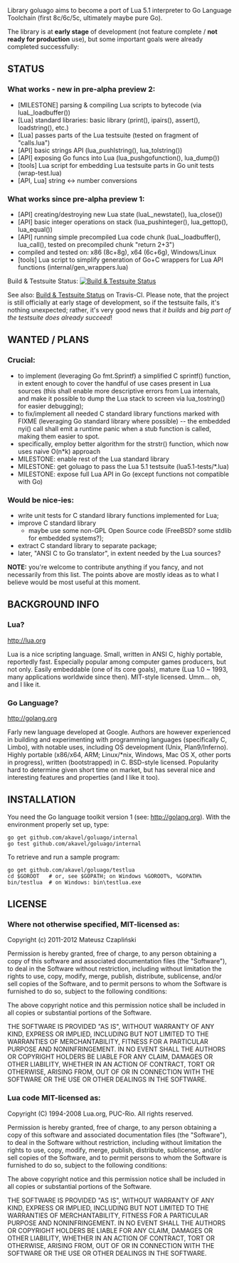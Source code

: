 Library goluago aims to become a port of Lua 5.1 interpreter to Go Language Toolchain
(first 8c/6c/5c, ultimately maybe pure Go).

The library is at **early stage** of development (not feature complete / **not ready
for production** use), but some important goals were already completed successfully:

STATUS
------

### What works - new in pre-alpha preview 2:

  * [MILESTONE] parsing & compiling Lua scripts to bytecode (via luaL_loadbuffer())
  * [Lua] standard libraries: basic library (print(), ipairs(), assert(), loadstring(), etc.)
  * [Lua] passes parts of the Lua testsuite (tested on fragment of "calls.lua")
  * [API] basic strings API (lua_pushlstring(), lua_tolstring())
  * [API] exposing Go funcs into Lua (lua_pushgofunction(), lua_dump())
  * [tools] Lua script for embedding Lua testsuite parts in Go unit tests (wrap-test.lua)
  * [API, Lua] string <-> number conversions

### What works since pre-alpha preview 1:

  * [API] creating/destroying new Lua state (luaL_newstate(), lua_close())
  * [API] basic integer operations on stack (lua_pushinteger(), lua_gettop(), lua_equal())
  * [API] running simple precompiled Lua code chunk (luaL_loadbuffer(), lua_call(),
    tested on precompiled chunk "return 2+3")
  * compiled and tested on: x86 (8c+8g), x64 (6c+6g), Windows/Linux
  * [tools] Lua script to simplify generation of Go+C wrappers for 
    Lua API functions (internal/gen_wrappers.lua)

Build & Testsuite Status: [![Build & Testsuite Status][2]][1]

See also: [Build & Testsuite Status][1] on Travis-CI.
Please note, that the project is still officially at early stage of development, so if
the testsuite fails, it's nothing unexpected; rather, it's very good news that *it builds*
and *big part of the testsuite does already succeed*!

  [1]: http://travis-ci.org/akavel/goluago
  [2]: https://secure.travis-ci.org/akavel/goluago.png?branch=master

WANTED / PLANS
--------------

### Crucial:

  * to implement (leveraging Go fmt.Sprintf) a simplified C sprintf() function,
    in extent enough to cover the handful of use cases present in Lua sources
    (this shall enable more descriptive errors from Lua internals, and make it
    possible to dump the Lua stack to screen via lua_tostring() for easier debugging);
  * to fix/implement all needed C standard library functions marked with FIXME
    (leveraging Go standard library where possible)
    -- the embedded nyi() call shall emit a runtime panic when a stub function is
    called, making them easier to spot.
  * specifically, employ better algorithm for the strstr() function, which now
    uses naive O(n*k) approach
  * MILESTONE: enable rest of the Lua standard library
  * MILESTONE: get goluago to pass the Lua 5.1 testsuite (lua5.1-tests/*.lua)
  * MILESTONE: expose full Lua API in Go (except functions not compatible with Go)

### Would be nice-ies:

  * write unit tests for C standard library functions implemented for Lua;
  * improve C standard library
    * maybe use some non-GPL Open Source code (FreeBSD? some stdlib for embedded systems?);
  * extract C standard library to separate package;
  * later, "ANSI C to Go translator", in extent needed by the Lua sources?

**NOTE:** you're welcome to contribute anything if you fancy, and not necessarily
from this list. The points above are mostly ideas as to what I believe would be 
most useful at this moment.


BACKGROUND INFO
---------------

### Lua?

http://lua.org

Lua is a nice scripting language. Small, written in ANSI C, highly portable,
reportedly fast. Especially popular among computer games producers, but not only.
Easily embeddable (one of its core goals), mature (Lua 1.0 ~ 1993, many applications
worldwide since then). MIT-style licensed. Umm... oh, and I like it.


### Go Language?

http://golang.org

Farly new language developed at Google. Authors are however experienced in
building and experimenting with programming languages (specifically C, Limbo), with 
notable uses, including OS development (Unix, Plan9/Inferno). Highly portable
(x86/x64, ARM; Linux/*nix, Windows, Mac OS X, other ports in progress), written
(bootstrapped) in C. BSD-style licensed. Popularity hard to determine given short
time on market, but has several nice and interesting features and properties
(and I like it too).


INSTALLATION
------------

You need the Go language toolkit version 1 (see: http://golang.org).
With the environment properly set up, type:

    go get github.com/akavel/goluago/internal
    go test github.com/akavel/goluago/internal

To retrieve and run a sample program:

    go get github.com/akavel/goluago/testlua
    cd $GOROOT   # or, see $GOPATH; on Windows %GOROOT%, %GOPATH%
    bin/testlua  # on Windows: bin\testlua.exe


LICENSE
-------


### Where not otherwise specified, MIT-licensed as:


Copyright (c) 2011-2012 Mateusz Czapliński

Permission is hereby granted, free of charge, to any person obtaining a copy
of this software and associated documentation files (the "Software"), to deal
in the Software without restriction, including without limitation the rights
to use, copy, modify, merge, publish, distribute, sublicense, and/or sell
copies of the Software, and to permit persons to whom the Software is
furnished to do so, subject to the following conditions:

The above copyright notice and this permission notice shall be included in
all copies or substantial portions of the Software.

THE SOFTWARE IS PROVIDED "AS IS", WITHOUT WARRANTY OF ANY KIND, EXPRESS OR
IMPLIED, INCLUDING BUT NOT LIMITED TO THE WARRANTIES OF MERCHANTABILITY,
FITNESS FOR A PARTICULAR PURPOSE AND NONINFRINGEMENT. IN NO EVENT SHALL THE
AUTHORS OR COPYRIGHT HOLDERS BE LIABLE FOR ANY CLAIM, DAMAGES OR OTHER
LIABILITY, WHETHER IN AN ACTION OF CONTRACT, TORT OR OTHERWISE, ARISING FROM,
OUT OF OR IN CONNECTION WITH THE SOFTWARE OR THE USE OR OTHER DEALINGS IN
THE SOFTWARE.


### Lua code MIT-licensed as:


Copyright (C) 1994-2008 Lua.org, PUC-Rio.  All rights reserved.

Permission is hereby granted, free of charge, to any person obtaining
a copy of this software and associated documentation files (the
"Software"), to deal in the Software without restriction, including
without limitation the rights to use, copy, modify, merge, publish,
distribute, sublicense, and/or sell copies of the Software, and to
permit persons to whom the Software is furnished to do so, subject to
the following conditions:

The above copyright notice and this permission notice shall be
included in all copies or substantial portions of the Software.

THE SOFTWARE IS PROVIDED "AS IS", WITHOUT WARRANTY OF ANY KIND,
EXPRESS OR IMPLIED, INCLUDING BUT NOT LIMITED TO THE WARRANTIES OF
MERCHANTABILITY, FITNESS FOR A PARTICULAR PURPOSE AND NONINFRINGEMENT.
IN NO EVENT SHALL THE AUTHORS OR COPYRIGHT HOLDERS BE LIABLE FOR ANY
CLAIM, DAMAGES OR OTHER LIABILITY, WHETHER IN AN ACTION OF CONTRACT,
TORT OR OTHERWISE, ARISING FROM, OUT OF OR IN CONNECTION WITH THE
SOFTWARE OR THE USE OR OTHER DEALINGS IN THE SOFTWARE.
